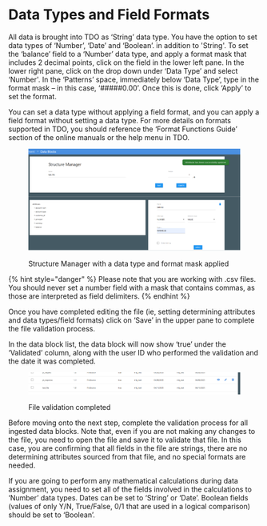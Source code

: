# Data Types and Field Formats

All data is brought into TDO as ‘String’ data type.  You have the option to set data types of ‘Number’, ‘Date’ and ‘Boolean’. in addition to 'String'.  To set the ‘balance’ field to a ‘Number’ data type, and apply a format mask that includes 2 decimal points, click on the field in the lower left pane.  In the lower right pane, click on the drop down under ‘Data Type’ and select ‘Number'.  In the ‘Patterns’ space, immediately below ‘Data Type’, type in the format mask – in this case, ‘#####0.00’.  Once this is done, click ‘Apply’ to set the format.

You can set a data type without applying a field format, and you can apply a field format without setting a data type.  For more details on formats supported in TDO, you should reference the ‘Format Functions Guide’ section of the online manuals or the help menu in TDO.

<figure><img src="../../../../../../.gitbook/assets/image (16) (1).png" alt=""><figcaption><p>Structure Manager with a data type and format mask applied</p></figcaption></figure>

{% hint style="danger" %}
Please note that you are working with .csv files.  You should never set a number field with a mask that contains commas, as those are interpreted as field delimiters.
{% endhint %}

Once you have completed editing the file (ie, setting determining attributes and data types/field formats) click on ‘Save’ in the upper pane to complete the file validation process.

In the data block list, the data block will now show ‘true’ under the ‘Validated’ column, along with the user ID who performed the validation and the date it was completed.

<figure><img src="../../../../../../.gitbook/assets/image (17) (1).png" alt=""><figcaption><p>File validation completed</p></figcaption></figure>

Before moving onto the next step, complete the validation process for all ingested data blocks.  Note that, even if you are not making any changes to the file, you need to open the file and save it to validate that file.  In this case, you are confirming that all fields in the file are strings, there are no determining attributes sourced from that file, and no special formats are needed.

If you are going to perform any mathematical calculations during data assignment, you need to set all of the fields involved in the calculations to ‘Number’ data types.  Dates can be set to ‘String’ or ‘Date’.  Boolean fields (values of only Y/N, True/False, 0/1 that are used in a logical comparison) should be set to ‘Boolean’.
